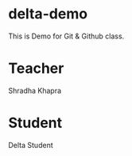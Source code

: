 # delta-demo
This is Demo for Git &amp; Github class.


# Teacher
Shradha Khapra

# Student
Delta Student